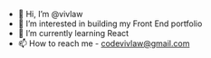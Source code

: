 - 👋 Hi, I’m @vivlaw
- 👀 I’m interested in building my Front End portfolio
- 🌱 I’m currently learning React
- 📫 How to reach me - codevivlaw@gmail.com

<!---
vivlaw/vivlaw is a ✨ special ✨ repository because its `README.md` (this file) appears on your GitHub profile.
You can click the Preview link to take a look at your changes.
--->
